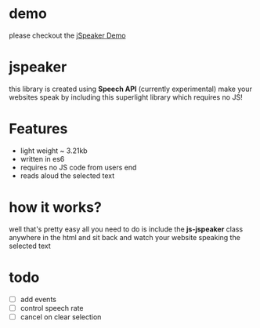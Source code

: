 # demo

please checkout the <a href="https://mum-never-proud.github.io/jspeaker/">jSpeaker Demo</a>

# jspeaker

this library is created using **Speech API** (currently experimental)
make your websites speak by including this superlight library which requires no JS!

# Features

<ul>
  <li>light weight ~ 3.21kb</li>
  <li>written in es6</li>
  <li>requires no JS code from users end</li>
  <li>reads aloud the selected text</li>
</ul>

# how it works?

well that's pretty easy all you need to do is include the **js-jspeaker** class anywhere in the html and sit back and watch your website speaking the selected text

# todo

- [ ] add events
- [ ] control speech rate
- [ ] cancel on clear selection
